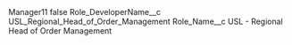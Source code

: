 <?xml version="1.0" encoding="UTF-8"?>
<CustomMetadata xmlns="http://soap.sforce.com/2006/04/metadata" xmlns:xsi="http://www.w3.org/2001/XMLSchema-instance" xmlns:xsd="http://www.w3.org/2001/XMLSchema">
    <label>Manager11</label>
    <protected>false</protected>
    <values>
        <field>Role_DeveloperName__c</field>
        <value xsi:type="xsd:string">USL_Regional_Head_of_Order_Management</value>
    </values>
    <values>
        <field>Role_Name__c</field>
        <value xsi:type="xsd:string">USL - Regional Head of Order Management</value>
    </values>
</CustomMetadata>
